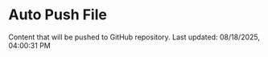 # Auto Push File

Content that will be pushed to GitHub repository.
Last updated: 08/18/2025, 04:00:31 PM